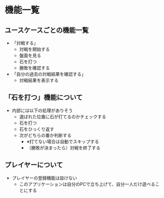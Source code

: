 # 機能一覧

## ユースケースごとの機能一覧

- 「対戦する」
  - 対戦を開始する
  - 盤面を見る
  - 石を打つ
  - 勝敗を確認する
- 「自分の過去の対戦結果を確認する」
  - 対戦結果を表示する

## 「石を打つ」機能について

- 内部には以下の処理がありそう
  - 選ばれた位置に石が打てるのかチェックする
  - 石を打つ
  - 石をひっくり返す
  - 次がどちらの番か判断する
    - ※打てない場合は自動でスキップする
    - （勝敗が決まったら）対戦を終了する

## プレイヤーについて

- プレイヤーの登録機能は設けない
  - このアプリケーションは自分のPCで立ち上げて、自分一人だけ遊べることにする
